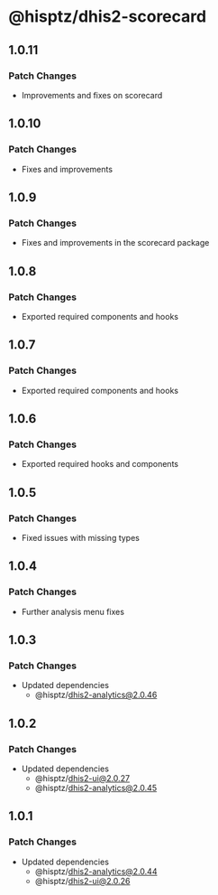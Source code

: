 # @hisptz/dhis2-scorecard

## 1.0.11

### Patch Changes

- Improvements and fixes on scorecard

## 1.0.10

### Patch Changes

- Fixes and improvements

## 1.0.9

### Patch Changes

- Fixes and improvements in the scorecard package

## 1.0.8

### Patch Changes

- Exported required components and hooks

## 1.0.7

### Patch Changes

- Exported required components and hooks

## 1.0.6

### Patch Changes

- Exported required hooks and components

## 1.0.5

### Patch Changes

- Fixed issues with missing types

## 1.0.4

### Patch Changes

- Further analysis menu fixes

## 1.0.3

### Patch Changes

- Updated dependencies
  - @hisptz/dhis2-analytics@2.0.46

## 1.0.2

### Patch Changes

- Updated dependencies
  - @hisptz/dhis2-ui@2.0.27
  - @hisptz/dhis2-analytics@2.0.45

## 1.0.1

### Patch Changes

- Updated dependencies
  - @hisptz/dhis2-analytics@2.0.44
  - @hisptz/dhis2-ui@2.0.26
